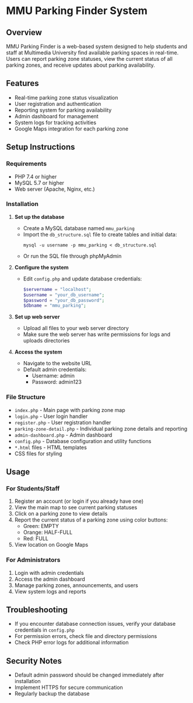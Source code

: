 # MMU Parking Finder System

## Overview
MMU Parking Finder is a web-based system designed to help students and staff at Multimedia University find available parking spaces in real-time. Users can report parking zone statuses, view the current status of all parking zones, and receive updates about parking availability.

## Features
- Real-time parking zone status visualization
- User registration and authentication
- Reporting system for parking availability
- Admin dashboard for management
- System logs for tracking activities
- Google Maps integration for each parking zone

## Setup Instructions

### Requirements
- PHP 7.4 or higher
- MySQL 5.7 or higher
- Web server (Apache, Nginx, etc.)

### Installation

1. **Set up the database**
   - Create a MySQL database named `mmu_parking`
   - Import the `db_structure.sql` file to create tables and initial data:
     ```
     mysql -u username -p mmu_parking < db_structure.sql
     ```
   - Or run the SQL file through phpMyAdmin

2. **Configure the system**
   - Edit `config.php` and update database credentials:
     ```php
     $servername = "localhost";
     $username = "your_db_username";
     $password = "your_db_password";
     $dbname = "mmu_parking";
     ```

3. **Set up web server**
   - Upload all files to your web server directory
   - Make sure the web server has write permissions for logs and uploads directories

4. **Access the system**
   - Navigate to the website URL
   - Default admin credentials:
     - Username: admin
     - Password: admin123

### File Structure
- `index.php` - Main page with parking zone map
- `login.php` - User login handler
- `register.php` - User registration handler
- `parking-zone-detail.php` - Individual parking zone details and reporting
- `admin-dashboard.php` - Admin dashboard
- `config.php` - Database configuration and utility functions
- `*.html` files - HTML templates
- CSS files for styling

## Usage

### For Students/Staff
1. Register an account (or login if you already have one)
2. View the main map to see current parking statuses
3. Click on a parking zone to view details
4. Report the current status of a parking zone using color buttons:
   - Green: EMPTY
   - Orange: HALF-FULL
   - Red: FULL
5. View location on Google Maps

### For Administrators
1. Login with admin credentials
2. Access the admin dashboard
3. Manage parking zones, announcements, and users
4. View system logs and reports

## Troubleshooting
- If you encounter database connection issues, verify your database credentials in `config.php`
- For permission errors, check file and directory permissions
- Check PHP error logs for additional information

## Security Notes
- Default admin password should be changed immediately after installation
- Implement HTTPS for secure communication
- Regularly backup the database 